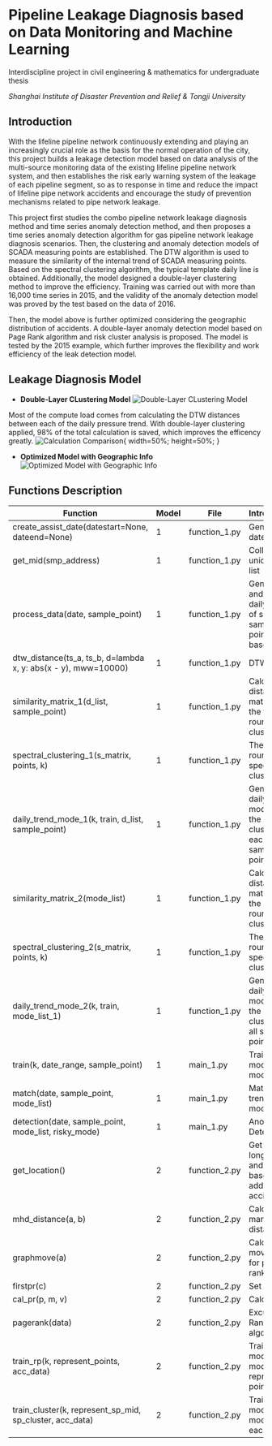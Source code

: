 # Pipeline Leakage Diagnosis based on Data Monitoring and Machine Learning

Interdiscipline project in civil engineering & mathematics for undergraduate thesis

*Shanghai Institute of Disaster Prevention and Relief & Tongji University*

## Introduction

With the lifeline pipeline network continuously extending and playing an increasingly crucial role as the basis for the normal operation of the city, this project builds a leakage detection model based on data analysis of the multi-source monitoring data of the existing lifeline pipeline network system, and then establishes the risk early warning system of the leakage of each pipeline segment, so as to response in time and reduce the impact of lifeline pipe network accidents and encourage the study of prevention mechanisms related to pipe network leakage.

This project first studies the combo pipeline network leakage diagnosis method and time series anomaly detection method, and then proposes a time series anomaly detection algorithm for gas pipeline network leakage diagnosis scenarios. Then, the clustering and anomaly detection models of SCADA measuring points are established. The DTW algorithm is used to measure the similarity of the internal trend of SCADA measuring points. Based on the spectral clustering algorithm, the typical template daily line is obtained. Additionally, the model designed a double-layer clustering method to improve the efficiency. Training was carried out with more than 16,000 time series in 2015, and the validity of the anomaly detection model was proved by the test based on the data of 2016. 

Then, the model above is further optimized considering the geographic distribution of accidents. A double-layer anomaly detection model based on Page Rank algorithm and risk cluster analysis is proposed. The model is tested by the 2015 example, which further improves the flexibility and work efficiency of the leak detection model.

## Leakage Diagnosis Model

- **Double-Layer CLustering Model**
![Double-Layer CLustering Model](https://github.com/carajumpshigh/Pipeline_Leakage_Diagnosis_based_on_Data_Monitoring_and_Machine_Learning/blob/master/Images/Leakage%20Diagnosis%20Model.png)

Most of the compute load comes from calculating the DTW distances between each of the daily pressure trend. With double-layer clustering applied, 98% of the total calculation is saved, which improves the efficency greatly.
![Calculation Comparison](https://github.com/carajumpshigh/Pipeline_Leakage_Diagnosis_based_on_Data_Monitoring_and_Machine_Learning/blob/master/Images/Calculation%20Comparison.png){  width=50%; height=50%; }

- **Optimized Model with Geographic Info**
![Optimized Model with Geographic Info](https://github.com/carajumpshigh/Pipeline_Leakage_Diagnosis_based_on_Data_Monitoring_and_Machine_Learning/blob/master/Images/Leakage%20Diagnosis%20Model%20with%20Spatial%20Info.png)

## Functions Description
| Function                                                       | Model | File          | Introduction                                                      |
|----------------------------------------------------------------|-------|---------------|-------------------------------------------------------------------|
| create_assist_date(datestart=None, dateend=None)               | 1     | function_1.py | Generate date list                                                |
| get_mid(smp_address)                                           | 1     | function_1.py | Collect unique MID list                                           |
| process_data(date, sample_point)                               | 1     | function_1.py | Generate and plot daily trend of single sample point(hour based)  |
| dtw_distance(ts_a, ts_b, d=lambda x, y: abs(x - y), mww=10000) | 1     | function_1.py | DTW                                                               |
| similarity_matrix_1(d_list, sample_point)                      | 1     | function_1.py | Calculate distance matrix for the first round of clustering       |
| spectral_clustering_1(s_matrix, points, k)                     | 1     | function_1.py | The first round of spectral clustering                            |
| daily_trend_mode_1(k, train, d_list, sample_point)             | 1     | function_1.py | Generate daily trend mode for the clusters(for each sample point) |
| similarity_matrix_2(mode_list)                                 | 1     | function_1.py | Calculate distance matrix for the second round of clustering      |
| spectral_clustering_2(s_matrix, points, k)                     | 1     | function_1.py | The second round of spectral clustering                           |
| daily_trend_mode_2(k, train, mode_list_1)                      | 1     | function_1.py | Generate daily trend mode for the clusters(for all sample points) |
| train(k, date_range, sample_point)                             | 1     | main_1.py     | Train the model to get mode list                                  |
| match(date, sample_point, mode_list)                           | 1     | main_1.py     | Match daily trend with modes                                      |
| detection(date, sample_point, mode_list, risky_mode)           | 1     | main_1.py     | Anomaly Detection                                                 |
| get_location()                                                 | 2     | function_2.py | Get longitude and latitude based on address of accidents          |
| mhd_distance(a, b)                                             | 2     | function_2.py | Calculate manhattan distance                                      |
| graphmove(a)                                                   | 2     | function_2.py | Calculate move matrix for page rank                               |
| firstpr(c)                                                     | 2     | function_2.py | Set initial pr                                                    |
| cal_pr(p, m, v)                                                | 2     | function_2.py | Calculate pr                                                      |
| pagerank(data)                                                 | 2     | function_2.py | Excute Page Rank algorithm                                        |
| train_rp(k, represent_points, acc_data)                        | 2     | function_2.py | Train the model to get mode list for represent points             |
| train_cluster(k, represent_sp_mid, sp_cluster, acc_data)       | 2     | function_2.py | Train the model to get mode list for each cluster                 |
